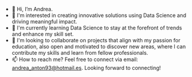 - 👋 Hi, I’m Andrea. 
- 👀 I'm interested in creating innovative solutions using Data Science and driving meaningful impact.
- 🌱 I'm currently learning Data Science to stay at the forefront of trends and enhance my skill set.
- 💞️ I'm looking to collaborate on projects that align with my passion for education, also open and motivated to discover new areas, where I can contribute my skills and learn from fellow professionals.
- 📫 How to reach me? Feel free to connect via email: andrea_anton93@hotmail.es. Looking forward to connecting!

<!---
antonsolla/antonsolla is a ✨ special ✨ repository because its `README.md` (this file) appears on your GitHub profile.
You can click the Preview link to take a look at your changes.
--->
